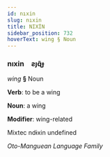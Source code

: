 ```yaml
---
id: nıxin
slug: nıxin
title: NIXİN
sidebar_position: 732
hoverText: wing § Noun
---
```


### nıxin&emsp;<span kind="abugida">ƨȷɋ̃ɟ</span>

*wing* **§** Noun

**Verb**: to be a wing

**Noun**: a wing

**Modifier**: wing-related

Mixtec ndɨxin undefined

*Oto-Manguean Language Family*